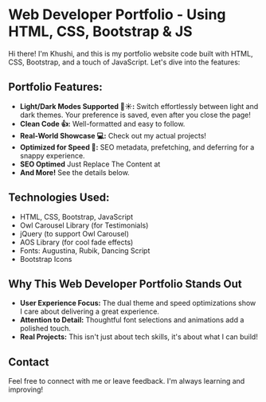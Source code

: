 # Web Developer Portfolio - Using HTML, CSS, Bootstrap & JS
 

Hi there! I'm Khushi, and this is my portfolio website code built with HTML, CSS, Bootstrap, and a touch of JavaScript. Let's dive into the features:

## **Portfolio Features:**

* **Light/Dark Modes Supported 🌙☀️:**  Switch effortlessly between light and dark themes. Your preference is saved, even after you close the page!
* **Clean Code 👍:** Well-formatted and easy to follow. 
* **Real-World Showcase 💻:** Check out my actual projects!
* **Optimized for Speed 🚀:**  SEO metadata, prefetching, and deferring for a snappy experience.
* **SEO Optimed** Just Replace The Content at <head>
* **And More!** See the details below.
  
## **Technologies Used:**

* HTML, CSS, Bootstrap, JavaScript
* Owl Carousel Library (for Testimonials)
* jQuery (to support Owl Carousel)
* AOS Library (for cool fade effects)
* Fonts: Augustina, Rubik, Dancing Script
* Bootstrap Icons


## **Why This Web Developer Portfolio Stands Out**

* **User Experience Focus:**  The dual theme and speed optimizations show I care about delivering a great experience.
* **Attention to Detail:** Thoughtful font selections and animations add a polished touch. 
* **Real Projects:**  This isn't just about tech skills, it's about what I can build!  

## **Contact**

Feel free to connect with me or leave feedback. I'm always learning and improving! 

